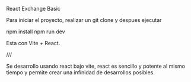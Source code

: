 

React Exchange Basic

Para iniciar el proyecto, realizar un git clone y despues ejecutar

npm install
npm run dev

Esta con Vite + React.

/// 

Se desarrollo usando react bajo vite, react es sencillo y potente al mismo tiempo
y permite crear una infinidad de desarrollos posibles.